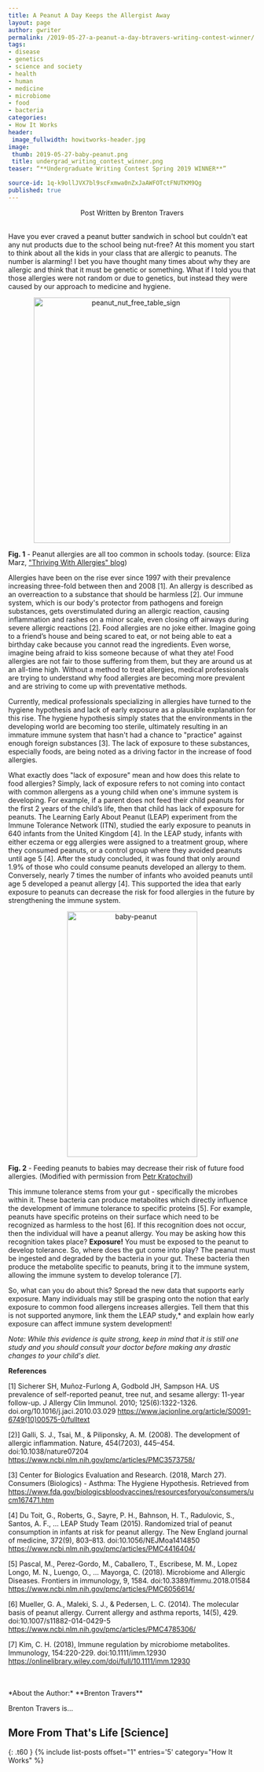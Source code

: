 ```yaml
---
title: A Peanut A Day Keeps the Allergist Away
layout: page
author: gwriter
permalink: /2019-05-27-a-peanut-a-day-btravers-writing-contest-winner/
tags:
- disease
- genetics
- science and society
- health
- human
- medicine
- microbiome
- food
- bacteria
categories:
- How It Works
header:
 image_fullwidth: howitworks-header.jpg
image:
 thumb: 2019-05-27-baby-peanut.png
 title: undergrad_writing_contest_winner.png
teaser: “**Undergraduate Writing Contest Spring 2019 WINNER**”

source-id: 1q-k9ollJVX7bl9scFxmwa0nZxJaAWFOTctFNUTKM9Qg
published: true
---
```

<center> Post Written by Brenton Travers </center><br>

Have you ever craved a peanut butter sandwich in school but couldn't eat any nut products due to the school being nut-free? At this moment you start to think about all the kids in your class that are allergic to peanuts. The number is alarming! I bet you have thought many times about why they are allergic and think that it must be genetic or something. What if I told you that those allergies were not random or due to genetics, but instead they were caused by our approach to medicine and hygiene.

<center><a data-flickr-embed="true"  href="https://www.flickr.com/photos/139839751@N06/32844442907/in/dateposted-friend/" title="peanut_nut_free_table_sign"><img src="https://live.staticflickr.com/65535/32844442907_ed9630dc3c.jpg" width="400" height="500" alt="peanut_nut_free_table_sign"></a><script async src="//embedr.flickr.com/assets/client-code.js" charset="utf-8"></script></center>

**Fig. 1** - Peanut allergies are all too common in schools today. (source: Eliza Marz, ["Thriving With Allergies" blog](http://thrivingwithallergies.blogspot.com/p/helpfu.html))

Allergies have been on the rise ever since 1997 with their prevalence increasing three-fold between then and 2008 [1]. An allergy is described as an overreaction to a substance that should be harmless [2]. Our immune system, which is our body's protector from pathogens and foreign substances, gets overstimulated during an allergic reaction, causing inflammation and rashes on a minor scale, even closing off airways during severe allergic reactions [2]. Food allergies are no joke either. Imagine going to a friend’s house and being scared to eat, or not being able to eat a birthday cake because you cannot read the ingredients. Even worse, imagine being afraid to kiss someone because of what they ate! Food allergies are not fair to those suffering from them, but they are around us at an all-time high. Without a method to treat allergies, medical professionals are trying to understand why food allergies are becoming more prevalent and are striving to come up with preventative methods.

Currently, medical professionals specializing in allergies have turned to the hygiene hypothesis and lack of early exposure as a plausible explanation for this rise. The hygiene hypothesis simply states that the environments in the developing world are becoming too sterile, ultimately resulting in an immature immune system that hasn't had a chance to "practice" against enough foreign substances [3]. The lack of exposure to these substances, especially foods, are being noted as a driving factor in the increase of food allergies. 

What exactly does "lack of exposure" mean and how does this relate to food allergies? Simply, lack of exposure refers to not coming into contact with common allergens as a young child when one's immune system is developing. For example, if a parent does not feed their child peanuts for the first 2 years of the child’s life, then that child has lack of exposure for peanuts. The Learning Early About Peanut (LEAP) experiment from the Immune Tolerance Network (ITN), studied the early exposure to peanuts in 640 infants from the United Kingdom [4]. In the LEAP study, infants with either eczema or egg allergies were assigned to a treatment group, where they consumed peanuts, or a control group where they avoided peanuts until age 5 [4]. After the study concluded, it was found that only around 1.9% of those who could consume peanuts developed an allergy to them. Conversely, nearly 7 times the number of infants who avoided peanuts until age 5 developed a peanut allergy [4]. This supported the idea that early exposure to peanuts can decrease the risk for food allergies in the future by strengthening the immune system.

<center><a data-flickr-embed="true"  href="https://www.flickr.com/photos/139839751@N06/47902451391/in/dateposted-friend/" title="baby-peanut"><img src="https://live.staticflickr.com/65535/47902451391_ab82451092.jpg" width="265" height="500" alt="baby-peanut"></a><script async src="//embedr.flickr.com/assets/client-code.js" charset="utf-8"></script></center>

**Fig. 2** - Feeding peanuts to babies may decrease their risk of future food allergies. (Modified with permission from [Petr Kratochvil](https://www.publicdomainpictures.net/en/view-image.php?image=4824&picture=little-baby))

This immune tolerance stems from your gut - specifically the microbes within it. These bacteria can produce metabolites which directly influence the development of immune tolerance to specific proteins [5]. For example, peanuts have specific proteins on their surface which need to be recognized as harmless to the host [6]. If this recognition does not occur, then the individual will have a peanut allergy. You may be asking how this recognition takes place? **Exposure!** You must be exposed to the peanut to develop tolerance. So, where does the gut come into play? The peanut must be ingested and degraded by the bacteria in your gut. These bacteria then produce the metabolite specific to peanuts, bring it to the immune system, allowing the immune system to develop tolerance [7]. 

So, what can you do about this? Spread the new data that supports early exposure. Many individuals may still be grasping onto the notion that early exposure to common food allergens increases allergies. Tell them that this is not supported anymore, link them the LEAP study,*  and explain how early exposure can affect immune system development!

*Note: While this evidence is quite strong, keep in mind that it is still one study and you should consult your doctor before making any drastic changes to your child's diet.*


**References**

[1] Sicherer SH, Muñoz-Furlong A, Godbold JH, Sampson HA. US prevalence of self-reported peanut, tree nut, and sesame allergy: 11-year follow-up. J Allergy Clin Immunol. 2010; 125(6):1322-1326. doi.org/10.1016/j.jaci.2010.03.029 https://www.jacionline.org/article/S0091-6749(10)00575-0/fulltext

[2)] Galli, S. J., Tsai, M., & Piliponsky, A. M. (2008). The development of allergic inflammation. Nature, 454(7203), 445–454. doi:10.1038/nature07204 https://www.ncbi.nlm.nih.gov/pmc/articles/PMC3573758/

[3] Center for Biologics Evaluation and Research. (2018, March 27). Consumers (Biologics) - Asthma: The Hygiene Hypothesis. Retrieved from https://www.fda.gov/biologicsbloodvaccines/resourcesforyou/consumers/ucm167471.htm

[4] Du Toit, G., Roberts, G., Sayre, P. H., Bahnson, H. T., Radulovic, S., Santos, A. F., ... LEAP Study Team (2015). Randomized trial of peanut consumption in infants at risk for peanut allergy. The New England journal of medicine, 372(9), 803–813. doi:10.1056/NEJMoa1414850 https://www.ncbi.nlm.nih.gov/pmc/articles/PMC4416404/

[5] Pascal, M., Perez-Gordo, M., Caballero, T., Escribese, M. M., Lopez Longo, M. N., Luengo, O., ... Mayorga, C. (2018). Microbiome and Allergic Diseases. Frontiers in immunology, 9, 1584. doi:10.3389/fimmu.2018.01584 https://www.ncbi.nlm.nih.gov/pmc/articles/PMC6056614/

[6] Mueller, G. A., Maleki, S. J., & Pedersen, L. C. (2014). The molecular basis of peanut allergy. Current allergy and asthma reports, 14(5), 429. doi:10.1007/s11882-014-0429-5 https://www.ncbi.nlm.nih.gov/pmc/articles/PMC4785306/

[7] Kim, C. H. (2018), Immune regulation by microbiome metabolites. Immunology, 154:220-229. doi:10.1111/imm.12930 https://onlinelibrary.wiley.com/doi/full/10.1111/imm.12930

<br>
<br>
*About the Author:* **Brenton Travers**

Brenton Travers is...


<center></center>


## More From That's Life [Science]
{: .t60 }
{% include list-posts offset="1" entries='5' category="How It Works" %}
